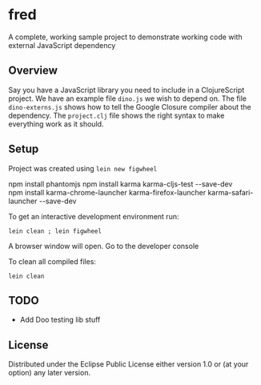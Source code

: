 # fred

A complete, working sample project to demonstrate working code with external JavaScript dependency

## Overview

Say you have a JavaScript library you need to include in a ClojureScript project.  We have an
example file `dino.js` we wish to depend on.  The file `dino-externs.js` shows how to tell the
Google Closure compiler about the dependency. The `project.clj` file shows the right syntax to make
everything work as it should.

## Setup

Project was created using `lein new figwheel`

npm install phantomjs
npm install karma karma-cljs-test  --save-dev  
npm install karma-chrome-launcher  karma-firefox-launcher  karma-safari-launcher  --save-dev

To get an interactive development environment run:

    lein clean ; lein figwheel

A browser window will open. Go to the developer console

To clean all compiled files:

    lein clean

## TODO

 - Add Doo testing lib stuff

## License

Distributed under the Eclipse Public License either version 1.0 or (at your option) any later version.
